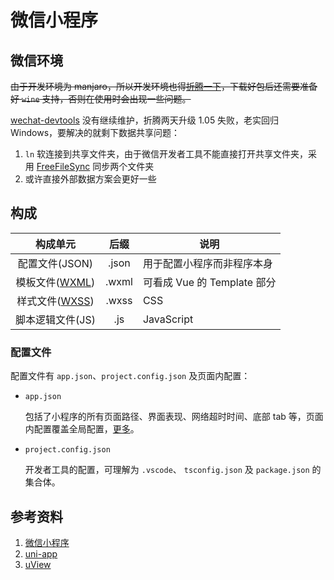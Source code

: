 # 微信小程序

## 微信环境

~~由于开发环境为 manjaro，所以开发环境也得[折腾一下](https://github.com/dragonation/wechat-devtools)，下载好包后还需要准备好 `wine` 支持，否则在使用时会出现一些问题。~~

[wechat-devtools](https://github.com/dragonation/wechat-devtools) 没有继续维护，折腾两天升级 1.05 失败，老实回归 Windows，要解决的就剩下数据共享问题：

1. `ln` 软连接到共享文件夹，由于微信开发者工具不能直接打开共享文件夹，采用 [FreeFileSync](https://freefilesync.org/) 同步两个文件夹
2. 或许直接外部数据方案会更好一些

## 构成

|                           构成单元                           | 后缀  | 说明                        |
| :----------------------------------------------------------: | :---: | --------------------------- |
|                        配置文件(JSON)                        | .json | 用于配置小程序而非程序本身  |
| 模板文件([WXML](https://developers.weixin.qq.com/miniprogram/dev/framework/view/wxml/)) | .wxml | 可看成 Vue 的 Template 部分 |
| 样式文件([WXSS](https://developers.weixin.qq.com/miniprogram/dev/framework/view/wxss.html)) | .wxss | CSS                         |
|                       脚本逻辑文件(JS)                       |  .js  | JavaScript                  |

### 配置文件

配置文件有 `app.json`、`project.config.json` 及页面内配置：

+ `app.json`

  包括了小程序的所有页面路径、界面表现、网络超时时间、底部 tab 等，页面内配置覆盖全局配置，[更多](https://developers.weixin.qq.com/miniprogram/dev/framework/config.html)。

+ `project.config.json`

  开发者工具的配置，可理解为 `.vscode`、 `tsconfig.json` 及 `package.json` 的集合体。

## 参考资料

1. [微信小程序](https://developers.weixin.qq.com/miniprogram/dev/framework/quickstart/#%E5%B0%8F%E7%A8%8B%E5%BA%8F%E7%AE%80%E4%BB%8B)
2. [uni-app](https://uniapp.dcloud.io/)
3. [uView](https://www.uviewui.com/)
